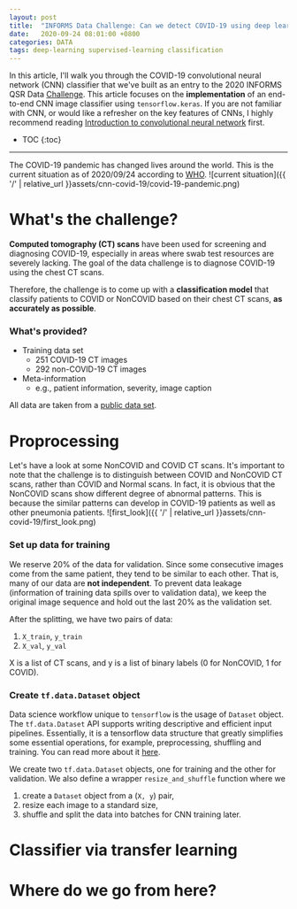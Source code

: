 ```yaml
---
layout: post
title:  "INFORMS Data Challenge: Can we detect COVID-19 using deep learning?"
date:   2020-09-24 08:01:00 +0800
categories: DATA
tags: deep-learning supervised-learning classification
---
```


In this article, I'll walk you through the COVID-19 convolutional neural network (CNN) classifier that we've built as an entry to the 2020 INFORMS QSR Data [Challenge](https://connect.informs.org/HigherLogic/System/DownloadDocumentFile.ashx?DocumentFileKey=f404f7b8-fcd6-75d5-f7a7-d262eab132e7). This article focuses on the **implementation** of an end-to-end CNN image classifier using `tensorflow.keras`. If you are not familiar with CNN, or would like a refresher on the key features of CNNs, I highly recommend reading [Introduction to convolutional neural network](http://yangxiaozhou.github.io/data/2020-09-24-intro-to-cnn.html) first. 

* TOC
{:toc}

------------------------------------------------------------------------------

The COVID-19 pandemic has changed lives around the world. This is the current situation as of 2020/09/24 according to [WHO](https://covid19.who.int/). 
![current situation]({{ '/' | relative_url }}assets/cnn-covid-19/covid-19-pandemic.png) 


# What's the challenge?

**Computed tomography (CT) scans** have been used for screening and diagnosing COVID-19, especially in areas where swab test resources are severely lacking. The goal of the data challenge is to diagnose COVID-19 using the chest CT scans.

Therefore, the challenge is to come up with a **classification model** that classify patients to COVID or NonCOVID based on their chest CT scans, **as accurately as possible**.

### What's provided?

- Training data set
    - 251 COVID-19 CT images
    - 292 non-COVID-19 CT images
- Meta-information
    - e.g., patient information, severity, image caption
    
All data are taken from a [public data set](https://github.com/UCSD-AI4H/COVID-CT).


# Proprocessing

Let's have a look at some NonCOVID and COVID CT scans. It's important to note that the challenge is to distinguish between COVID and NonCOVID CT scans, rather than COVID and Normal scans. In fact, it is obvious that the NonCOVID scans show different degree of abnormal patterns. This is because the similar patterns can develop in COVID-19 patients as well as other pneumonia patients. 
![first_look]({{ '/' | relative_url }}assets/cnn-covid-19/first_look.png) 

### Set up data for training
We reserve 20% of the data for validation. Since some consecutive images come from the same patient, they tend to be similar to each other.  That is, many of our data are **not independent**. To prevent data leakage (information of training data spills over to validation data), we keep the original image sequence and hold out the last 20% as the validation set. 

After the splitting, we have two pairs of data:
1. `X_train`, `y_train`
2. `X_val`, `y_val`

X is a list of CT scans, and y is a list of binary labels (0 for NonCOVID, 1 for COVID).

### Create `tf.data.Dataset` object

Data science workflow unique to `tensorflow` is the usage of `Dataset` object. The `tf.data.Dataset` API supports writing descriptive and efficient input pipelines. Essentially, it is a tensorflow data structure that greatly simplifies some essential operations, for example, preprocessing, shuffling and training. You can read more about it [here](https://www.tensorflow.org/api_docs/python/tf/data/Dataset#shuffle).

We create two `tf.data.Dataset` objects, one for training and the other for validation. We also define a wrapper `resize_and_shuffle` function where we 
1. create a `Dataset` object from a (`X, y`) pair,
2. resize each image to a standard size,
3. shuffle and split the data into batches for CNN training later.

# Classifier via transfer learning

# Where do we go from here?


